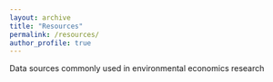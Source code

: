 ```yaml
---
layout: archive
title: "Resources"
permalink: /resources/
author_profile: true
---
```


Data sources commonly used in environmental economics research
